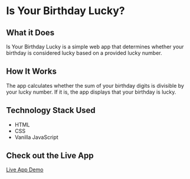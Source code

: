 # Is Your Birthday Lucky?

## What it Does

Is Your Birthday Lucky is a simple web app that determines whether your birthday is considered lucky based on a provided lucky number.

## How It Works

The app calculates whether the sum of your birthday digits is divisible by your lucky number. If it is, the app displays that your birthday is lucky.

## Technology Stack Used

- HTML
- CSS
- Vanilla JavaScript

## Check out the Live App

[Live App Demo](https://birthdayblend.netlify.app/)
